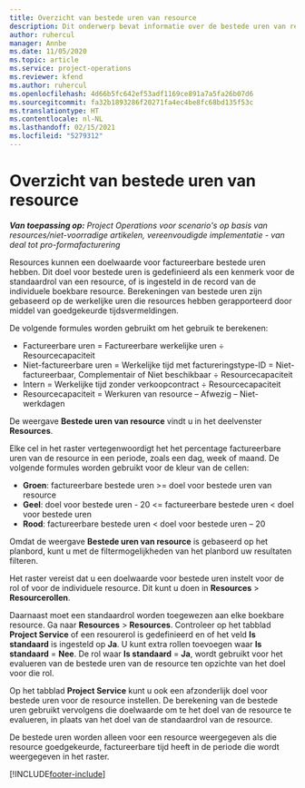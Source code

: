 ```yaml
---
title: Overzicht van bestede uren van resource
description: Dit onderwerp bevat informatie over de bestede uren van resources in Project Operations.
author: ruhercul
manager: Annbe
ms.date: 11/05/2020
ms.topic: article
ms.service: project-operations
ms.reviewer: kfend
ms.author: ruhercul
ms.openlocfilehash: 4d66b5fc642ef53adf1169ce891a7a5fa26b07d6
ms.sourcegitcommit: fa32b1893286f20271fa4ec4be8fc68bd135f53c
ms.translationtype: HT
ms.contentlocale: nl-NL
ms.lasthandoff: 02/15/2021
ms.locfileid: "5279312"
---
```

# <a name="resource-utilization-overview"></a>Overzicht van bestede uren van resource

_**Van toepassing op:** Project Operations voor scenario's op basis van resources/niet-voorradige artikelen, vereenvoudigde implementatie - van deal tot pro-formafacturering_

Resources kunnen een doelwaarde voor factureerbare bestede uren hebben. Dit doel voor bestede uren is gedefinieerd als een kenmerk voor de standaardrol van een resource, of is ingesteld in de record van de individuele boekbare resource. Berekeningen van bestede uren zijn gebaseerd op de werkelijke uren die resources hebben gerapporteerd door middel van goedgekeurde tijdsvermeldingen.

De volgende formules worden gebruikt om het gebruik te berekenen:

  - Factureerbare uren = Factureerbare werkelijke uren ÷ Resourcecapaciteit
  - Niet-factureerbare uren = Werkelijke tijd met factureringstype-ID = Niet-factureerbaar, Complementair of Niet beschikbaar ÷ Resourcecapaciteit
  - Intern = Werkelijke tijd zonder verkoopcontract ÷ Resourcecapaciteit
  - Resourcecapaciteit = Werkuren van resource – Afwezig – Niet-werkdagen

De weergave **Bestede uren van resource** vindt u in het deelvenster **Resources**.

Elke cel in het raster vertegenwoordigt het het percentage factureerbare uren van de resource in een periode, zoals een dag, week of maand. De volgende formules worden gebruikt voor de kleur van de cellen:

  - **Groen**: factureerbare bestede uren >= doel voor bestede uren van resource
  - **Geel**: doel voor bestede uren - 20 <= factureerbare bestede uren < doel voor bestede uren
  - **Rood**: factureerbare bestede uren < doel voor bestede uren – 20

Omdat de weergave **Bestede uren van resource** is gebaseerd op het planbord, kunt u met de filtermogelijkheden van het planbord uw resultaten filteren.

Het raster vereist dat u een doelwaarde voor bestede uren instelt voor de rol of voor de individuele resource. Dit kunt u doen in **Resources** > **Resourcerollen**.

Daarnaast moet een standaardrol worden toegewezen aan elke boekbare resource. Ga naar **Resources** > **Resources**. Controleer op het tabblad **Project Service** of een resourerol is gedefinieerd en of het veld **Is standaard** is ingesteld op **Ja**. U kunt extra rollen toevoegen waar **Is standaard** = **Nee**. De rol waar **Is standaard** = **Ja**, wordt gebruikt voor het evalueren van de bestede uren van de resource ten opzichte van het doel voor die rol.

Op het tabblad **Project Service** kunt u ook een afzonderlijk doel voor bestede uren voor de resource instellen. De berekening van de bestede uren gebruikt vervolgens die doelwaarde om te het doel van de resource te evalueren, in plaats van het doel van de standaardrol van de resource.

De bestede uren worden alleen voor een resource weergegeven als die resource goedgekeurde, factureerbare tijd heeft in de periode die wordt weergegeven in het raster.


[!INCLUDE[footer-include](../includes/footer-banner.md)]